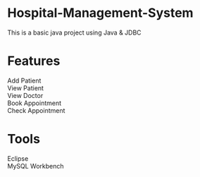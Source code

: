 # Hospital-Management-System
This is a basic java project using Java & JDBC

<h1>Features</h1>
Add Patient
<br>
View Patient
<br>
View Doctor
<br>
Book Appointment
<br>
Check Appointment

<h1>Tools</h1>
Eclipse
<br>
MySQL Workbench

